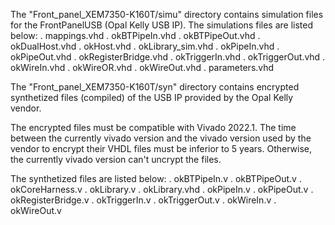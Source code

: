The "Front_panel_XEM7350-K160T/simu" directory contains simulation files for the FrontPanelUSB (Opal Kelly USB IP).
  The simulations files are listed below:
    . mappings.vhd
    . okBTPipeIn.vhd
    . okBTPipeOut.vhd
    . okDualHost.vhd
    . okHost.vhd
    . okLibrary_sim.vhd
    . okPipeIn.vhd
    . okPipeOut.vhd
    . okRegisterBridge.vhd
    . okTriggerIn.vhd
    . okTriggerOut.vhd
    . okWireIn.vhd
    . okWireOR.vhd
    . okWireOut.vhd
    . parameters.vhd

The "Front_panel_XEM7350-K160T/syn" directory contains encrypted synthetized files (compiled) of the USB IP provided by the Opal Kelly vendor.

  The encrypted files must be compatible with Vivado 2022.1. The time between the currently vivado version and the vivado version used by the vendor to encrypt their VHDL files must be inferior to 5 years. Otherwise, the currently vivado version can't uncrypt the files.

  The synthetized files are listed below:
    . okBTPipeIn.v
    . okBTPipeOut.v
    . okCoreHarness.v
    . okLibrary.v
    . okLibrary.vhd
    . okPipeIn.v
    . okPipeOut.v
    . okRegisterBridge.v
    . okTriggerIn.v
    . okTriggerOut.v
    . okWireIn.v
    . okWireOut.v